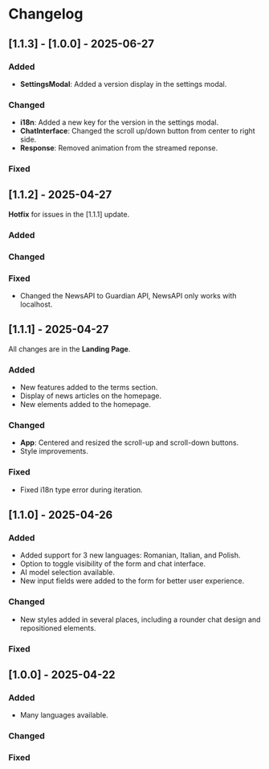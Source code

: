 # Changelog

## [1.1.3] - [1.0.0] - 2025-06-27
### Added
- **SettingsModal**: Added a version display in the settings modal.

### Changed
- **i18n**: Added a new key for the version in the settings modal.
- **ChatInterface**: Changed the scroll up/down button from center to right side.
- **Response**: Removed animation from the streamed reponse.

### Fixed

## [1.1.2] - 2025-04-27
**Hotfix** for issues in the [1.1.1] update.

### Added

### Changed

### Fixed
- Changed the NewsAPI to Guardian API, NewsAPI only works with localhost.

## [1.1.1] - 2025-04-27
All changes are in the **Landing Page**.

### Added
- New features added to the terms section.
- Display of news articles on the homepage.
- New elements added to the homepage.

### Changed
- **App**: Centered and resized the scroll-up and scroll-down buttons.
- Style improvements.

### Fixed
- Fixed i18n type error during iteration.

## [1.1.0] - 2025-04-26
### Added
- Added support for 3 new languages: Romanian, Italian, and Polish.
- Option to toggle visibility of the form and chat interface.
- AI model selection available.
- New input fields were added to the form for better user experience.

### Changed
- New styles added in several places, including a rounder chat design and repositioned elements.

### Fixed

## [1.0.0] - 2025-04-22
### Added
- Many languages available.

### Changed

### Fixed